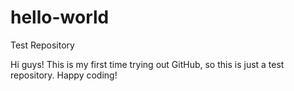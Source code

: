 # hello-world
Test Repository

Hi guys! This is my first time trying out GitHub, so this is just a test
repository. Happy coding!
